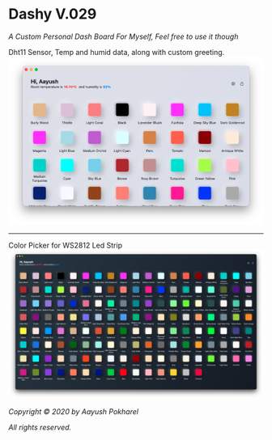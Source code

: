 # Dashy V.029

*A Custom Personal Dash Board For Myself, Feel free to use it though*



Dht11 Sensor, Temp and humid data, along with custom greeting.
<img src="https://raw.githubusercontent.com/Aayush9029/Dashy/main/img/front-white.png">

---
Color Picker for WS2812 Led Strip
<img src="https://raw.githubusercontent.com/Aayush9029/Dashy/main/img/black-full.png">




*Copyright © 2020 by Aayush Pokharel*

*All rights reserved.*
